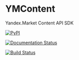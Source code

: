 # YMContent
Yandex.Market Content API SDK

[![PyPI](http://img.shields.io/pypi/v/YMContent.svg)](https://pypi.python.org/pypi/YMContent)

[![Documentation Status](https://readthedocs.org/projects/ymcontent/badge/?version=latest)](http://ymcontent.readthedocs.io/en/latest/?badge=latest)

[![Build Status](https://travis-ci.org/yegorov-p/YMContent.svg?branch=master)](https://travis-ci.org/yegorov-p/YMContent)